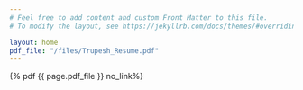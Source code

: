 ```yaml
---
# Feel free to add content and custom Front Matter to this file.
# To modify the layout, see https://jekyllrb.com/docs/themes/#overriding-theme-defaults

layout: home
pdf_file: "/files/Trupesh_Resume.pdf"
---
```

{% pdf {{ page.pdf_file }} no_link%}
